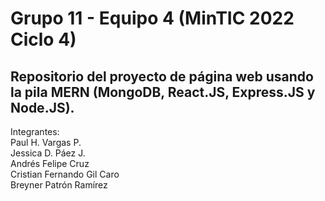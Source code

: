# Grupo 11 - Equipo 4 (MinTIC 2022 Ciclo 4)
## **Repositorio del proyecto de página web usando la pila MERN (MongoDB, React.JS, Express.JS y Node.JS).**<br/>
Integrantes:<br/>
Paul H. Vargas P.<br/>
Jessica D. Páez J.<br/>
Andrés Felipe Cruz<br/>
Cristian Fernando Gil Caro<br/>
Breyner Patrón Ramírez<br/>
